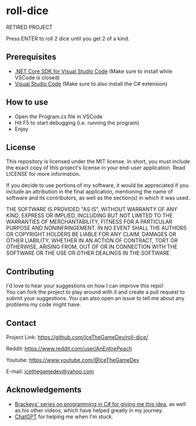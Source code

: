 # roll-dice
RETIRED PROJECT

Press ENTER to roll 2 dice until you get 2 of a kind.

## Prerequisites
- [.NET Core SDK for Visual Studio Code](https://dotnet.microsoft.com/en-us/) (Make sure to install while VSCode is closed)
- [Visual Studio Code](https://code.visualstudio.com/) (Make sure to also install the C# extension)

## How to use
- Open the Program.cs file in VSCode
- Hit F5 to start debugging (i.e. running the program)
- Enjoy

## License
This repository is licensed under the MIT license. In short, you must include the exact copy of this project's license in your end-user application. Read LICENSE for more information.

If you decide to use portions of my software, it would be appreciated if you include an attribution in the final application, mentioning the name of software and its contributors, as well as the section(s) in which it was used.

THE SOFTWARE IS PROVIDED "AS IS", WITHOUT WARRANTY OF ANY KIND, EXPRESS OR
IMPLIED, INCLUDING BUT NOT LIMITED TO THE WARRANTIES OF MERCHANTABILITY,
FITNESS FOR A PARTICULAR PURPOSE AND NONINFRINGEMENT. IN NO EVENT SHALL THE
AUTHORS OR COPYRIGHT HOLDERS BE LIABLE FOR ANY CLAIM, DAMAGES OR OTHER
LIABILITY, WHETHER IN AN ACTION OF CONTRACT, TORT OR OTHERWISE, ARISING FROM,
OUT OF OR IN CONNECTION WITH THE SOFTWARE OR THE USE OR OTHER DEALINGS IN THE
SOFTWARE.

## Contributing
I'd love to hear your suggestions on how I can improve this repo!  
You can fork the project to play around with it and create a pull request to submit your suggestions. You can also open an issue to tell me about any problems my code might have.

## Contact
Project Link: https://github.com/IceTheGameDev/roll-dice/  

Reddit: https://www.reddit.com/user/AnEntirePeach

Youtube: https://www.youtube.com/@IceTheGameDev

E-mail: icethegamedev@yahoo.com

## Acknowledgements
- [Brackeys' series on programming in C# for giving me this idea](https://youtu.be/9ozOSKCiO0I), as well as his other videos, which have helped greatly in my journey.
- [ChatGPT](https://chat.openai.com/chat) for helping me when I'm stuck.
